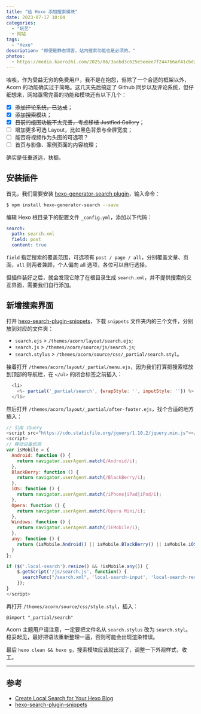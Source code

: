 ```yaml
---
title: "给 Hexo 添加搜索模块"
date: 2023-07-17 10:04
categories: 
  - "玩艺"
  - 网站
tags: 
  - "Hexo"
description: "即便是静态博客，站内搜索功能也是必须的。"
photos:
  - https://media.kaerozhi.com/2025/06/3aebd3c625e5eeee7f2447b6af41cbd2.webp
---
```

咳咳，作为受益无穷的免费用户，我不是在抱怨，但除了一个合适的框架以外，Acorn 的功能确实过于简略。这几天先后搞定了 Github 同步以及评论系统，但仔细想来，网站亟需完善的功能和模块还有以下几个：

- [x] ~~添加评论系统，已达成~~；
- [x] ~~添加搜索模块~~；
- [x] ~~目前的组图功能不太完善，考虑移植 Justfied Gallery~~；
- [ ] 增加更多可选 Layout，比如黑色背景与全屏宽度；
- [ ] 能否将视频作为头图的可选项？
- [ ] 首页与影像、案例页面的内容梳理；

确实是任重道远，扶额。
<!-- more -->

## 安装插件

首先，我们需要安装 [hexo-generator-search plugin](https://github.com/wzpan/hexo-generator-search)，输入命令：

```bash
$ npm install hexo-generator-search --save
```

编辑 Hexo 根目录下的配置文件 `_config.yml`，添加以下代码：

```yaml
search:  
  path: search.xml  
  field: post  
  content: true
```

`field` 指定搜索的覆盖范围，可选项有 `post / page / all`，分别覆盖文章、页面，`all` 则两者兼顾，个人偏向 all 选项，各位可以自行选择。

但插件装好之后，就会发现它除了在根目录生成 `search.xml`，并不提供搜索的交互界面，需要我们自行添加。

## 新增搜索界面

打开 [hexo-search-plugin-snippets](https://github.com/barretlee/hexo-search-plugin-snippets)，下载 `snippets` 文件夹内的三个文件，分别放到对应的文件夹：

 - `search.ejs` >  `/themes/acorn/layout/search.ejs`;
 - `search.js` > `/themes/acorn/source/js/search.js`;
 - `search.stylus` > `/themes/acorn/source/css/_partial/search.styl`。

接着打开 `/themes/acorn/layout/_partial/menu.ejs`，因为我们打算把搜索框放到顶部的导航栏，在 `</ul>` 的闭合标签之前插入：

``` javascript
  <li>
    <%- partial('_partial/search', {wrapStyle: '', inputStyle: ''}) %>
  </li>
```

然后打开 `/themes/acorn/layout/_partial/after-footer.ejs`，找个合适的地方插入：

```javascript
// 引用 JQuery
<script src="https://cdn.staticfile.org/jquery/1.10.2/jquery.min.js"></script>
<script>
// 移动设备侦测
var isMobile = {
  Android: function () {
    return navigator.userAgent.match(/Android/i);
  },
  BlackBerry: function () {
    return navigator.userAgent.match(/BlackBerry/i);
  },
  iOS: function () {
    return navigator.userAgent.match(/iPhone|iPad|iPod/i);
  },
  Opera: function () {
    return navigator.userAgent.match(/Opera Mini/i);
  },
  Windows: function () {
    return navigator.userAgent.match(/IEMobile/i);
  },
  any: function () {
    return (isMobile.Android() || isMobile.BlackBerry() || isMobile.iOS() || isMobile.Opera() || isMobile.Windows());
  }
};

if ($('.local-search').resize() && !isMobile.any()) {
	$.getScript('/js/search.js', function() {
	  searchFunc("/search.xml", 'local-search-input', 'local-search-result');
	});
}
</script>
```

再打开 `/themes/acorn/source/css/style.styl`，插入：

```csss
@import "_partial/search"
```

Acorn 主题用户请注意，一定要把文件名从 `search.stylus` 改为 `search.styl`。稳妥起见，最好把语法重新整理一遍，否则可能会出现渲染错误。

最后 `hexo clean && hexo g`，搜索模块应该就出现了，调整一下外观样式，收工。

---

## 参考

- [Create Local Search for Your Hexo Blog](https://qiuyiwu.github.io/2019/01/25/Hexo-LocalSearch/)
- [hexo-search-plugin-snippets](https://github.com/barretlee/hexo-search-plugin-snippets)